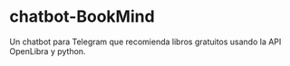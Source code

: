 # chatbot-BookMind
Un chatbot para Telegram que recomienda libros gratuitos usando la  API OpenLibra y python.
